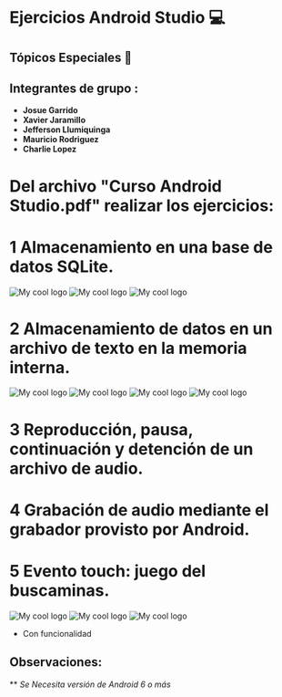 # Ejercicios Android Studio :computer:

## Tópicos Especiales :iphone:

## Integrantes de grupo : 

* **Josue Garrido** 
* **Xavier Jaramillo** 
* **Jefferson Llumiquinga**  
* **Mauricio Rodriguez**
* **Charlie Lopez**


# Del archivo "Curso Android Studio.pdf" realizar los ejercicios:

# 1 **Almacenamiento en una base de datos SQLite.**

<img src="../master/1. Almacenamiento en una Base de Datos SQLite/1.png" alt="My cool logo"/>
<img src="../master/1. Almacenamiento en una Base de Datos SQLite/2.png" alt="My cool logo"/>
<img src="../master/1. Almacenamiento en una Base de Datos SQLite/3.png" alt="My cool logo"/>

# 2 **Almacenamiento de datos en un archivo de texto en la memoria interna.**

<img src="../master/2. Almacenamiento de Datos en un archivo de texto en la Memoria Interna/1.png" alt="My cool logo"/>
<img src="../master/2. Almacenamiento de Datos en un archivo de texto en la Memoria Interna/2.png" alt="My cool logo"/>
<img src="../master/2. Almacenamiento de Datos en un archivo de texto en la Memoria Interna/3.png" alt="My cool logo"/>
<img src="../master/2. Almacenamiento de Datos en un archivo de texto en la Memoria Interna/4.png" alt="My cool logo"/>

# 3 **Reproducción, pausa, continuación y detención de un archivo de audio.**

# 4 **Grabación de audio mediante el grabador provisto por Android.**

# 5 **Evento touch: juego del buscaminas.**

<img src="../master/5. Evento toch - Juego del Buscaminas/1.png" alt="My cool logo"/>
<img src="../master/5. Evento toch - Juego del Buscaminas/2.png" alt="My cool logo"/>
<img src="../master/5. Evento toch - Juego del Buscaminas/3.png" alt="My cool logo"/>




* Con funcionalidad


## Observaciones:

** *Se Necesita versión de Android 6 o más*


